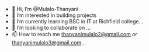 - 👋 Hi, I’m @Mulalo-Thanyani
- 👀 I’m interested in building projects
- 🌱 I’m currently learning BSC in IT at Richfield college...
- 💞️ I’m looking to collaborate on ...
- 📫 How to reach me thanyanimulalo2@gmail.com or thanyanimulalo3@gmail.com...


<!---
Mulalo-Thanyani/Mulalo-Thanyani is a ✨ special ✨ repository because its `README.md` (this file) appears on your GitHub profile.
You can click the Preview link to take a look at your changes.
--->

